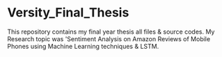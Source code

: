 # Versity_Final_Thesis
This repository contains my final year thesis all files &amp; source codes. My Research topic was 'Sentiment Analysis on Amazon Reviews of Mobile Phones using Machine Learning techniques &amp; LSTM.
